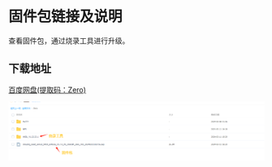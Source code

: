# 固件包链接及说明

查看固件包，通过烧录工具进行升级。

## 下载地址

[百度网盘(提取码：Zero)](https://pan.baidu.com/s/1ZhK5TAt4H6BPRn4bDA1oXA)

![](./media/AX_bag.png)